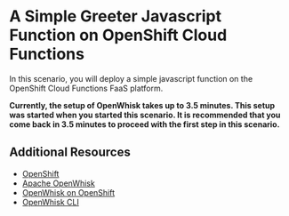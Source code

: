 # A Simple Greeter Javascript Function on OpenShift Cloud Functions

In this scenario, you will deploy a simple javascript function on the OpenShift Cloud Functions FaaS platform.

**Currently, the setup of OpenWhisk takes up to 3.5 minutes.  This setup was started when you started this scenario.
It is recommended that you come back in 3.5 minutes to proceed with the first step in this scenario.**

## Additional Resources

* [OpenShift](https://www.openshift.com/)
* [Apache OpenWhisk](https://openwhisk.apache.org/)
* [OpenWhisk on OpenShift](https://github.com/projectodd/openwhisk-openshift)
* [OpenWhisk CLI](https://github.com/apache/incubator-openwhisk-cli)
